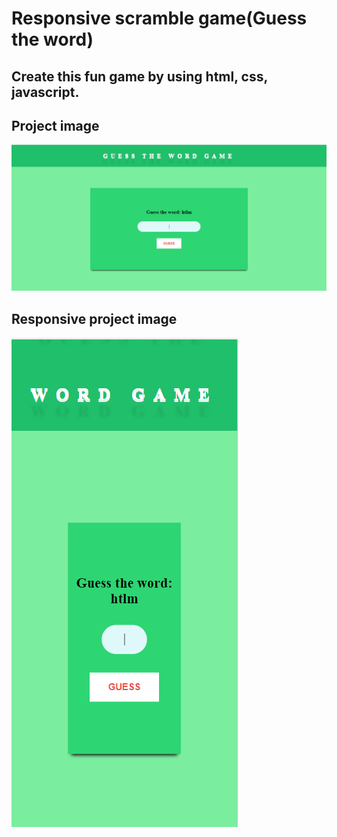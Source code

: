 # Responsive scramble game(Guess the word)
## Create this fun game by using html, css, javascript.
## Project image
![project image](project_image.png?raw=true "scramble game")
## Responsive project image
![project image](responsive_project_image.png?raw=true "scramble game")